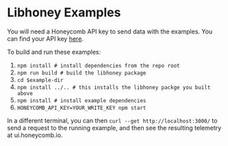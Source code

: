 # Libhoney Examples

You will need a Honeycomb API key to send data with the examples. You can find your API key [here](https://docs.honeycomb.io/working-with-your-data/settings/api-keys/#find-api-keys).

To build and run these examples:

1. `npm install # install dependencies from the repo root`
1. `npm run build # build the libhoney package`
1. `cd $example-dir`
1. `npm install ../.. # this installs the libhoney packge you built above`
1. `npm install # install example dependencies`
1. `HONEYCOMB_API_KEY=YOUR_WRITE_KEY npm start`

In a different terminal, you can then `curl --get http://localhost:3000/` to send a request to the running example,
and then see the resulting telemetry at ui.honeycomb.io.
